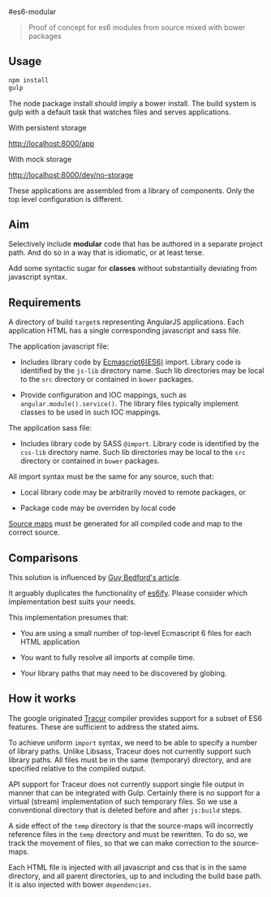 #es6-modular

> Proof of concept for es6 modules from source mixed with bower packages

## Usage

```javascript
npm install
gulp
```

The node package install should imply a bower install. The build system is gulp with a default task that watches files
and serves applications.

With persistent storage

[http://localhost:8000/app](http://localhost:8000/app)

With mock storage

[http://localhost:8000/dev/no-storage](http://localhost:8000/dev/no-storage)

These applications are assembled from a library of components. Only the top level configuration is different.

## Aim

Selectively include **modular** code that has be authored in a separate project path. And do so in a way that is
idiomatic, or at least terse.

Add some syntactic sugar for **classes** without substantially deviating from javascript syntax.

## Requirements

A directory of build `target`s representing AngularJS applications. Each application HTML has a single corresponding
javascript and sass file.

The application javascript file:

 * Includes library code by [Ecmascript6(ES6)](http://wiki.ecmascript.org/doku.php?id=harmony:modules) import. Library
   code is identified by the `js-lib` directory name. Such lib directories may be local to the `src` directory or
   contained in `bower` packages.
   
 * Provide configuration and IOC mappings, such as `angular.module().service()`. The library files typically implement
   classes to be used in such IOC mappings.
   
The application sass file:

 * Includes library code by SASS `@import`. Library code is identified by the `css-lib` directory name. Such lib
   directories may be local to the `src` directory or contained in `bower` packages.

All import syntax must be the same for any source, such that:

 * Local library code may be arbitrarily moved to remote packages, or
 
 * Package code may be overriden by local code

[Source maps](http://blog.teamtreehouse.com/introduction-source-maps) must be generated for all compiled code and map
to the correct source.

## Comparisons

This solution is influenced by [Guy Bedford's article](http://guybedford.com/practical-workflows-for-es6-modules).

It arguably duplicates the functionality of [es6ify](https://www.npmjs.org/package/es6ify). Please consider which
implementation best suits your needs.

This implementation presumes that:

 * You are using a small number of top-level Ecmascript 6 files for each HTML application
 
 * You want to fully resolve all imports at compile time.
 
 * Your library paths that may need to be discovered by globing.

## How it works

The google originated [Tracur](https://github.com/google/traceur-compiler) compiler provides support for a subset of ES6
features. These are sufficient to address the stated aims.

To achieve uniform `import` syntax, we need to be able to specify a number of library paths. Unlike Libsass, Traceur
does not currently support such library paths. All files must be in the same (temporary) directory, and are specified
relative to the compiled output.

API support for Traceur does not currently support single file output in manner that can be integrated with Gulp.
Certainly there is no support for a virtual (stream) implementation of such temporary files. So we use a conventional
directory that is deleted before and after `js:build` steps.

A side effect of the `temp` directory is that the source-maps will incorrectly reference files in the `temp` directory
and must be rewritten. To do so, we track the movement of files, so that we can make correction to the source-maps.

Each HTML file is injected with all javascript and css that is in the same directory, and all parent directories, up to
and including the build base path. It is also injected with bower `dependencies`.